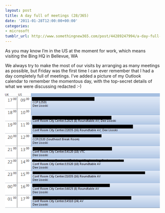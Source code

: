 ```yaml
---
layout: post
title: A day full of meetings (28/365)
date: '2011-01-28T12:00:00+00:00'
categories:
- microsoft
tumblr_url: http://www.somethingnew365.com/post/44289247994/a-day-full-of-meetings-28365
---
```


As you may know I’m in the US at the moment for work, which means visiting the Bing HQ in Bellevue, WA

We always try to make the most of our visits by arranging as many meetings as possible, but Friday was the first time I can ever remember that I had a day completely full of meetings. I’ve added a picture of my Outlook calendar to remember the momentous day, with the top-secret details of what we were discussing redacted :-)

![Meetings](/images/tumblr_files/tumblr_mizdfsDArO1s6o6vno1_1280.png)
